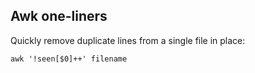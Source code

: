 ## Awk one-liners

Quickly remove duplicate lines from a single file in place:

`awk '!seen[$0]++' filename`
